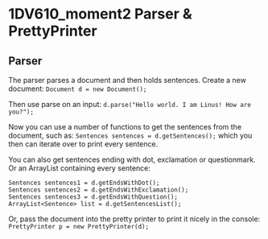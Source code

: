 # 1DV610_moment2 Parser & PrettyPrinter

## Parser

The parser parses a document and then holds sentences.
Create a new document:
```Document d = new Document();```

Then use parse on an input:
```d.parse("Hello world. I am Linus! How are you?");```

Now you can use a number of functions to get the sentences from the document, such as:
```Sentences sentences = d.getSentences();```
which you then can iterate over to print every sentence.

You can also get sentences ending with dot, exclamation or questionmark. Or an ArrayList containing every sentence:
```
Sentences sentences1 = d.getEndsWithDot();
Sentences sentences2 = d.getEndsWithExclamation();
Sentences sentences3 = d.getEndsWithQuestion();
ArrayList<Sentence> list = d.getSentencesList();
```

Or, pass the document into the pretty printer to print it nicely in the console:
```PrettyPrinter p = new PrettyPrinter(d);```
